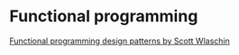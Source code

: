 # Functional programming
[Functional programming design patterns by Scott Wlaschin](https://vimeo.com/113588389)
